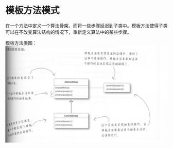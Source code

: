 # 模板方法模式

在一个方法中定义一个算法骨架，而将一些步骤延迟到子类中。模板方法使得子类可以在不改变算法结构的情况下，重新定义算法中的某些步骤。

模板方法类图：
![模板方法类图](./images/模板方法类图.png)